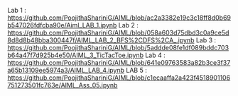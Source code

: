 Lab 1 : https://github.com/PoojithaShariniG/AIML/blob/ac2a3382e19c3c18ff8d0b69b547026fdfcba90e/Aiml_LAB_1.ipynb
Lab 2 : https://github.com/PoojithaShariniG/AIML/blob/058a603d75dbd3c0a9ce5d8d8d8b48bba300447f/AIML_LAB_2_BFS%2CDFS%2CA_.ipynb
Lab 3 : https://github.com/PoojithaShariniG/AIML/blob/5addde08fe1df089bddc703b64a47f7d925b4e50/AIML_3_TicTacToe.ipynb
Lab 4 : https://github.com/PoojithaShariniG/AIML/blob/641e09763583a82b3ce3f37a65b13109ee5974a3/AIML_LAB_4.ipynb
LAB 5 : https://github.com/PoojithaShariniG/AIML/blob/c1ecaaffa2a423f4518901106751273501fc763e/AIML_Ass_05.ipynb
